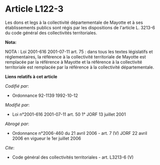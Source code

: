 # Article L122-3

Les dons et legs à la collectivité départementale de Mayotte et à ses établissements publics sont régis par les dispositions
de l'article L. 3213-6 du code général des collectivités territoriales.

**Nota:**

NOTA : Loi 2001-616 2001-07-11 art. 75 : dans tous les textes législatifs et réglementaires, la référence à la collectivité
territoriale de Mayotte est remplacée par la référence à Mayotte et la référence à la collectivité territoriale est remplacée
par la référence à la collectivité départementale.

**Liens relatifs à cet article**

_Codifié par_:

  - Ordonnance 92-1139 1992-10-12

_Modifié par_:

  - Loi n°2001-616 2001-07-11 art. 50 1° JORF 13 juillet 2001

_Abrogé par_:

  - Ordonnance n°2006-460 du 21 avril 2006 - art. 7 (V) JORF 22 avril 2006 en vigueur le 1er juillet 2006

_Cite_:

  - Code général des collectivités territoriales - art. L3213-6 (V)

